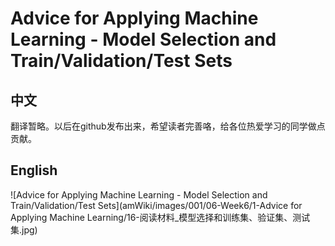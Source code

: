 # Advice for Applying Machine Learning - Model Selection and Train/Validation/Test Sets
## 中文
翻译暂略。以后在github发布出来，希望读者完善咯，给各位热爱学习的同学做点贡献。
## English
![Advice for Applying Machine Learning - Model Selection and Train/Validation/Test Sets](amWiki/images/001/06-Week6/1-Advice for Applying Machine Learning/16-阅读材料_模型选择和训练集、验证集、测试集.jpg)
